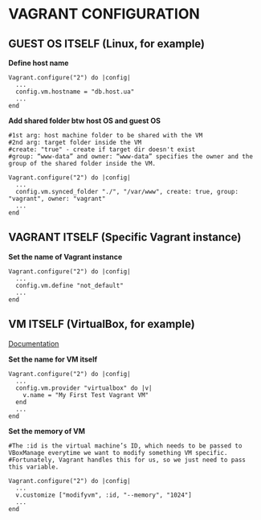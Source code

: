 # VAGRANT CONFIGURATION


## GUEST OS ITSELF (Linux, for example)

**Define host name**
```
Vagrant.configure("2") do |config|
  ...
  config.vm.hostname = "db.host.ua"
  ...
end
```

**Add shared folder btw host OS and guest OS**
```
#1st arg: host machine folder to be shared with the VM
#2nd arg: target folder inside the VM
#create: "true" - create if target dir doesn't exist
#group: “www-data” and owner: “www-data” specifies the owner and the group of the shared folder inside the VM. 

Vagrant.configure("2") do |config|
  ...
  config.vm.synced_folder "./", "/var/www", create: true, group: "vagrant", owner: "vagrant"
  ...
end
```



## VAGRANT ITSELF (Specific Vagrant instance)

**Set the name of Vagrant instance**
```
Vagrant.configure("2") do |config|
  ...
  config.vm.define "not_default"
  ...
end
```




## VM ITSELF (VirtualBox, for example)

[Documentation](https://www.virtualbox.org/manual/ch08.html#vboxmanage-modifyvm)

**Set the name for VM itself**
```
Vagrant.configure("2") do |config|
  ...
  config.vm.provider "virtualbox" do |v|
    v.name = "My First Test Vagrant VM"
  end
  ...
end
```

**Set the memory of VM**
```
#The :id is the virtual machine’s ID, which needs to be passed to VBoxManage everytime we want to modify something VM specific. #Fortunately, Vagrant handles this for us, so we just need to pass this variable.

Vagrant.configure("2") do |config|
  ...
  v.customize ["modifyvm", :id, "--memory", "1024"]
  ...
end
```



















